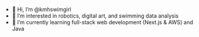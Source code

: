 - 👋 Hi, I’m @kmhswimgirl
- 👀 I’m interested in robotics, digital art, and swimming data analysis
- 🌱 I’m currently learning full-stack web development (Next.js & AWS) and Java
<!---
kmhswimgirl/kmhswimgirl is a ✨ special ✨ repository because its `README.md` (this file) appears on your GitHub profile.
You can click the Preview link to take a look at your changes.
--->
